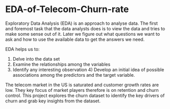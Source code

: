 # EDA-of-Telecom-Churn-rate

Exploratory Data Analysis (EDA) is an approach to analyse data. The first and foremost task that
the data analysts does is to view the data and tries to make some sense out of it. Later we figure
out what questions we want to ask and how to use the available data to get the answers we need.

EDA helps us to: 
1. Delve into the data set 
2. Examine the relationships among the variables
3. Identify any interesting observation 4) Develop an initial idea of possible associations among
the predictors and the target variable.

The telecom market in the US is saturated and customer growth rates are low. They key focus
of market players therefore is on retention and churn control. This project explores the churn
dataset to identify the key drivers of churn and grab key insights from the dataset.
